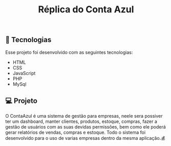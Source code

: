<h1 align="center">Réplica do Conta Azul</h1>
<br>

## 🚀 Tecnologias

Esse projeto foi desenvolvido com as seguintes tecnologias:

- HTML
- CSS
- JavaScript
- PHP
- MySql

## 💻 Projeto

O ContaAzul é uma sistema de gestão para empresas, neele sera possiver ter um dashboard, manter clientes, produtos, estoque, compras, fazer a gestão de usuários com as suas devidas permissões, bem como ele poderá gerar relatórios de vendas, compras e estoque. Todo o sistema foi desenvolvido para o uso de varias empresas dentro da mesma aplicação.💰

